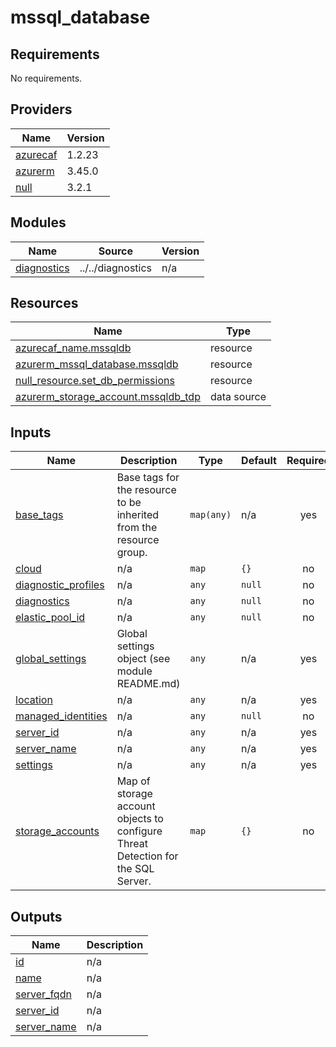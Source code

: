 # mssql_database

<!-- BEGINNING OF PRE-COMMIT-TERRAFORM DOCS HOOK -->
## Requirements

No requirements.

## Providers

| Name | Version |
|------|---------|
| <a name="provider_azurecaf"></a> [azurecaf](#provider\_azurecaf) | 1.2.23 |
| <a name="provider_azurerm"></a> [azurerm](#provider\_azurerm) | 3.45.0 |
| <a name="provider_null"></a> [null](#provider\_null) | 3.2.1 |

## Modules

| Name | Source | Version |
|------|--------|---------|
| <a name="module_diagnostics"></a> [diagnostics](#module\_diagnostics) | ../../diagnostics | n/a |

## Resources

| Name | Type |
|------|------|
| [azurecaf_name.mssqldb](https://registry.terraform.io/providers/aztfmod/azurecaf/latest/docs/resources/name) | resource |
| [azurerm_mssql_database.mssqldb](https://registry.terraform.io/providers/hashicorp/azurerm/latest/docs/resources/mssql_database) | resource |
| [null_resource.set_db_permissions](https://registry.terraform.io/providers/hashicorp/null/latest/docs/resources/resource) | resource |
| [azurerm_storage_account.mssqldb_tdp](https://registry.terraform.io/providers/hashicorp/azurerm/latest/docs/data-sources/storage_account) | data source |

## Inputs

| Name | Description | Type | Default | Required |
|------|-------------|------|---------|:--------:|
| <a name="input_base_tags"></a> [base\_tags](#input\_base\_tags) | Base tags for the resource to be inherited from the resource group. | `map(any)` | n/a | yes |
| <a name="input_cloud"></a> [cloud](#input\_cloud) | n/a | `map` | `{}` | no |
| <a name="input_diagnostic_profiles"></a> [diagnostic\_profiles](#input\_diagnostic\_profiles) | n/a | `any` | `null` | no |
| <a name="input_diagnostics"></a> [diagnostics](#input\_diagnostics) | n/a | `any` | `null` | no |
| <a name="input_elastic_pool_id"></a> [elastic\_pool\_id](#input\_elastic\_pool\_id) | n/a | `any` | `null` | no |
| <a name="input_global_settings"></a> [global\_settings](#input\_global\_settings) | Global settings object (see module README.md) | `any` | n/a | yes |
| <a name="input_location"></a> [location](#input\_location) | n/a | `any` | n/a | yes |
| <a name="input_managed_identities"></a> [managed\_identities](#input\_managed\_identities) | n/a | `any` | `null` | no |
| <a name="input_server_id"></a> [server\_id](#input\_server\_id) | n/a | `any` | n/a | yes |
| <a name="input_server_name"></a> [server\_name](#input\_server\_name) | n/a | `any` | n/a | yes |
| <a name="input_settings"></a> [settings](#input\_settings) | n/a | `any` | n/a | yes |
| <a name="input_storage_accounts"></a> [storage\_accounts](#input\_storage\_accounts) | Map of storage account objects to configure Threat Detection for the SQL Server. | `map` | `{}` | no |

## Outputs

| Name | Description |
|------|-------------|
| <a name="output_id"></a> [id](#output\_id) | n/a |
| <a name="output_name"></a> [name](#output\_name) | n/a |
| <a name="output_server_fqdn"></a> [server\_fqdn](#output\_server\_fqdn) | n/a |
| <a name="output_server_id"></a> [server\_id](#output\_server\_id) | n/a |
| <a name="output_server_name"></a> [server\_name](#output\_server\_name) | n/a |
<!-- END OF PRE-COMMIT-TERRAFORM DOCS HOOK -->
